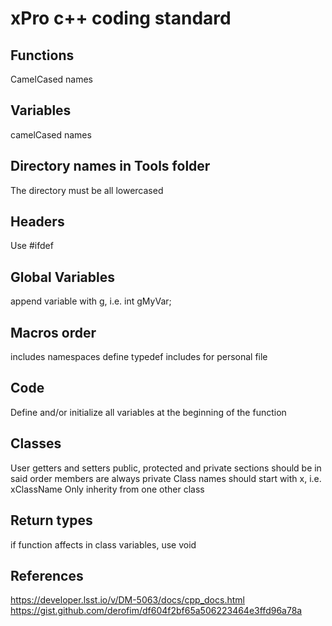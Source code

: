 # xPro c++ coding standard


## Functions
CamelCased names

## Variables
camelCased names

## Directory names in Tools folder
The directory must be all lowercased 

## Headers
Use #ifdef

## Global Variables
append variable with g, i.e. int gMyVar;

## Macros order 
includes
namespaces
define 
typedef
includes for personal file

## Code
Define and/or initialize all variables at the beginning of the function

## Classes
User getters and setters 
public, protected and private sections should be in said order 
members are always private
Class names should start with x, i.e. xClassName
Only inherity from one other class

## Return types
if function affects in class variables, use void

## References
https://developer.lsst.io/v/DM-5063/docs/cpp_docs.html
https://gist.github.com/derofim/df604f2bf65a506223464e3ffd96a78a 